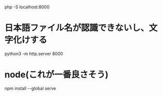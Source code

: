 php -S localhost:8000

# 日本語ファイル名が認識できないし、文字化けする
python3 -m http.server 8000

# node(これが一番良さそう)
npm install --global serve
